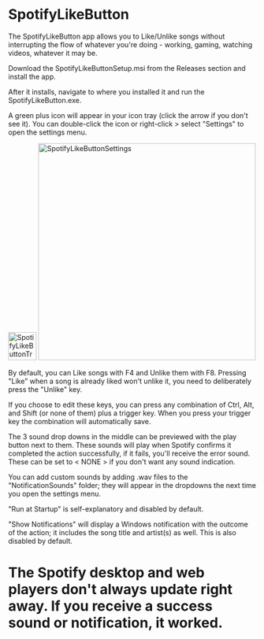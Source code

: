 # SpotifyLikeButton
 The SpotifyLikeButton app allows you to Like/Unlike songs without interrupting the flow of whatever you're doing - working, gaming, watching videos, whatever it may be.

 Download the SpotifyLikeButtonSetup.msi from the Releases section and install the app. 

 After it installs, navigate to where you installed it and run the SpotifyLikeButton.exe.

 A green plus icon will appear in your icon tray (click the arrow if you don't see it). You can double-click the icon or right-click > select "Settings" to open the settings menu. 

<img width="57" alt="SpotifyLikeButtonTrayIcon" src="https://github.com/user-attachments/assets/b05e2d01-efdc-4731-a6f6-6f4b01e90405" />
 
<img width="441" alt="SpotifyLikeButtonSettings" src="https://github.com/user-attachments/assets/ecfa3147-8357-430e-a376-346f4610de33" />

 By default, you can Like songs with F4 and Unlike them with F8. Pressing "Like" when a song is already liked won't unlike it, you need to deliberately press the "Unlike" key.

 If you choose to edit these keys, you can press any combination of Ctrl, Alt, and Shift (or none of them) plus a trigger key. When you press your trigger key the combination will automatically save. 

 The 3 sound drop downs in the middle can be previewed with the play button next to them. These sounds will play when Spotify confirms it completed the action successfully, if it fails, you'll receive the error sound. These can be set to < NONE > if you don't want any sound indication.

 You can add custom sounds by adding .wav files to the "NotificationSounds" folder; they will appear in the dropdowns the next time you open the settings menu.
 
 "Run at Startup" is self-explanatory and disabled by default. 
 
 "Show Notifications" will display a Windows notification with the outcome of the action; it includes the song title and artist(s) as well. This is also disabled by default.


# The Spotify desktop and web players don't always update right away. If you receive a success sound or notification, it worked.
